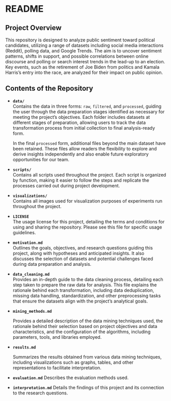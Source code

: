 # **README**

## **Project Overview**

This repository is designed to analyze public sentiment toward political candidates, utilizing a range of datasets including social media interactions (Reddit), polling data, and Google Trends. The aim is to uncover sentiment patterns, shifts in support, and possible correlations between online discourse and polling or search interest trends in the lead-up to an election. Key events, such as the retirement of Joe Biden from politics and Kamala Harris’s entry into the race, are analyzed for their impact on public opinion.

## **Contents of the Repository**

- **`data/`**  
  Contains the data in three forms: `raw`, `filtered`, and `processed`, guiding the user through the data preparation stages identified as necessary for meeting the project’s objectives. Each folder includes datasets at different stages of preparation, allowing users to track the data transformation process from initial collection to final analysis-ready form.

  In the final `processed` form, additional files beyond the main dataset have been retained. These files allow readers the flexibility to explore and derive insights independently and also enable future exploratory opportunities for our team.

- **`scripts/`**  
  Contains all scripts used throughout the project. Each script is organized by function, making it easier to follow the steps and replicate the processes carried out during project development.

- **`visualizations/`**  
  Contains all images used for visualization purposes of experiments run throughout the project.

- **`LICENSE`**  
  The usage license for this project, detailing the terms and conditions for using and sharing the repository. Please see this file for specific usage guidelines.

- **`motivation.md`**  
  Outlines the goals, objectives, and research questions guiding this project, along with hypotheses and anticipated insights. It also discusses the selection of datasets and potential challenges faced during data preparation and analysis.

- **`data_cleaning.md`**  
  Provides an in-depth guide to the data cleaning process, detailing each step taken to prepare the raw data for analysis. This file explains the rationale behind each transformation, including data deduplication, missing data handling, standardization, and other preprocessing tasks that ensure the datasets align with the project’s analytical goals.

- **`mining_methods.md`**
  
  Provides a detailed description of the data mining techniques used, the rationale behind their selection based on project objectives and data characteristics, and the configuration of the algorithms, including parameters, tools, and libraries employed.
- **`results.md`**
  
  Summarizes the results obtained from various data mining techniques, including visualizations such as graphs, tables, and other representations to facilitate interpretation.

- **`evaluation.md`**
  Describes the evaluation methods used.

- **`interpretation.md`**
  Details the findings of this project and its connection to the research questions.
